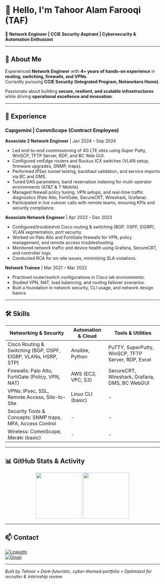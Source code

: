 # 👋 Hello, I'm Tahoor Alam Farooqi (TAF)

🔹 **Network Engineer | CCIE Security Aspirant | Cybersecurity & Automation Enthusiast**  

---

## 🧠 About Me

Experienced **Network Engineer** with **4+ years of hands-on experience** in **routing, switching, firewalls, and VPNs**.  
Currently pursuing **CCIE Security (Integrated Program, Networkers Home)**.  

Passionate about building **secure, resilient, and scalable infrastructures** while driving **operational excellence and innovation**.  

---

## 💼 Experience

### Capgemini | CommScope (Contract Employee)

**Associate 2 Network Engineer** | Jan 2024 – Sep 2024  
- Led end-to-end commissioning of 4G LTE sites using Super Putty, WinSCP, TFTP Server, RDP, and BC Web GUI.  
- Configured vmEdge routers and Ruckus ICX switches (VLAN setup, firmware upgrades, SNMP, traps).  
- Performed IPSec tunnel testing, backhaul validation, and service imports via BC and DMS.  
- Tuned DAS parameters, band reservation indexing for multi-operator environments (AT&T & T-Mobile).  
- Managed firewall policy tuning, VPN setups, and real-time traffic diagnostics (Palo Alto, FortiGate, SecureCRT, Wireshark, Grafana).  
- Participated in live cutover calls with remote teams, ensuring KPIs and security compliance.

**Associate Network Engineer** | Apr 2022 – Dec 2023  
- Configured/troubleshot Cisco routing & switching (BGP, OSPF, EIGRP), VLAN segmentation, port security.  
- Worked on Palo Alto and FortiGate firewalls for VPN, policy management, and remote access troubleshooting.  
- Monitored network traffic and device health using Grafana, SecureCRT, and controller logs.  
- Conducted RCA for on-site issues, minimizing SLA violations.  

**Network Trainee** | Mar 2021 – Mar 2022  
- Practiced router/switch configurations in Cisco lab environments.  
- Studied VPN, NAT, load balancing, and routing failover scenarios.  
- Built a foundation in network security, CLI usage, and network design basics.

---

## 🛠️ Skills

| Networking & Security | Automation & Cloud | Tools & Utilities |
|----------------------|-----------------|-----------------|
| Cisco Routing & Switching (BGP, OSPF, EIGRP, VLANs, HSRP, STP) | Ansible, Python | PuTTY, SuperPutty, WinSCP, TFTP Server, RDP, Excel |
| Firewalls: Palo Alto, FortiGate (Policy, VPN, NAT) | AWS (EC2, VPC, S3) | SecureCRT, Wireshark, Grafana, DMS, BC WebGUI |
| VPNs: IPsec, SSL, Remote Access, Site-to-Site | Linux CLI (basic) | - |
| Security Tools & Concepts: SNMP traps, MFA, Access Control | - | - |
| Wireless: CommScope, Meraki (basic) | - | - |

---

## 📊 GitHub Stats & Activity

<p align="center">
  <img height="150em" src="https://github-readme-stats.vercel.app/api?username=tafmatrix&show_icons=true&theme=radical&hide_border=true&count_private=true"/>
  <img height="150em" src="https://github-readme-stats.vercel.app/api/top-langs/?username=tafmatrix&layout=compact&theme=radical&hide_border=true"/>
</p>

---

## 📫 Contact

[![LinkedIn](https://img.shields.io/badge/LinkedIn-0077B5?style=for-the-badge&logo=linkedin&logoColor=white)](https://www.linkedin.com/in/tahoor-alam-farooqi-975030128)  
[![Gmail](https://img.shields.io/badge/Gmail-D14836?style=for-the-badge&logo=gmail&logoColor=white)](mailto:tahoorfarooqi19@gmail.com)

---

*Built by Tahoor • Dark-futuristic, cyber-themed portfolio • Optimized for recruiter & internship review*
